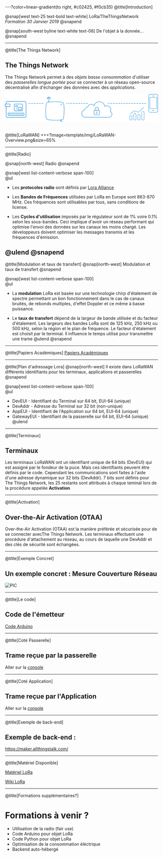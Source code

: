---?color=linear-gradient(to right, #c02425, #f0cb35)
@title[Introduction]

@snap[west text-25 text-bold text-white]
LoRa/TheThingsNetwork<br>*Formation 30 Janvier 2019*
@snapend

@snap[south-west byline text-white text-06]
De l'objet à la donnée...
@snapend

---
@title[The Things Network]

## The Things Network

The Things Network permet à des *objets basse consommation* d'utiliser des *passerelles longue portée* pour se connecter à un réseau
open-source décentralisé afin d'échanger des données avec des *applications*.


![PIC](template/img/architecturettn.png)
<br><br>

@title[LoRaWAN]
+++?image=template/img/LoRaWAN-Overview.png&size=65%

---
@title[Radio]

@snap[north-west]
Radio
@snapend

@snap[west list-content-verbose span-100] 
<br>
@ul[](false)

- Les **protocoles radio** sont définis par [Lora Alliance](https://lora-alliance.org/)  

- Les **Bandes de Fréquences** utilisées par LoRa en Europe sont 863-870 MHz. Ces fréquences sont utilisables par tous, sans conditions de license.

- Les **Cycles d'utilisation** imposés par le régulateur sont de 1% voire 0.1% selon les sous-bandes. Ceci implique d'avoir un réseau performant qui optimise l'envoi des données sur les canaux les moins chargé. Les développeurs doivent optimiser les messages transmis et les fréquences d'émission.

@ulend
@snapend
---

@title[Modulation et taux de transfert]
@snap[north-west]
Modulation et taux de transfert 
@snapend


@snap[west list-content-verbose span-100] 
<br>
@ul[](false)

- La **modulation** LoRa est basée sur une technologie chirp d'étalement de spectre permettant un bon fonctionnement dans le cas de canaux bruités, de rebonds multiples, d'effet Doppler et ce même à basse puissance.

- Le **taux de transfert** dépend de la largeur de bande utilisée et du facteur d'étalement. Les largeurs des bandes LoRa sont de 125 kHz, 250 kHz ou 500 kHz, selon la région et le plan de fréquence. Le facteur d'étalement est choisit par le terminal. Il influence le temps utilisé pour transmettre une trame
@ulend
@snapend

---
@title[Papiers Académiques]
[Papiers Académiques](https://www.thethingsnetwork.org/docs/lorawan/academic.html)

---
@title[Plan d'adressage Lora]
@snap[north-west] 
Il existe dans LoRaWAN différents identifiants pour les terminaux, applications et passerelles 
@snapend

@snap[west list-content-verbose span-100]
<br>
@ul[](false)
- DevEUI - Identifiant du Terminal sur 64 bit, EUI-64 (unique)
- DevAddr - Adresse du Terminal sur 32 bit (non-unique)
- AppEUI - Identifiant de l'Application sur 64 bit, EUI-64 (unique)
- GatewayEUI - Identifiant de la passerelle sur 64 bit, EUI-64 (unique)
@ulend

---
@title[Terminaux]

## Terminaux

Les terminaux LoRaWAN ont un identifiant unique de 64 bits (DevEUI) qui est assigné par le fondeur de la puce. 
Mais ces identifiants peuvent être définis par le code.
Cependant les communications sont faites à l'aide d'une adresse dynamique sur 32 bits (DevAddr). 7 bits sont définis pour The Things Network, les 25 restants sont attribués à chaque teminal lors de la procédure appelée **Activation** 

---
@title[Activation]

## Over-the-Air Activation (OTAA)

Over-the-Air Activation (OTAA) est la manière préférée et sécurisée pour de se connecter avecThe Things Network. 
Les terminaux effectuent une procédure d'attachement au réseau, au cours de laquelle une DevAddr et des clés de sécurité sont échangées.

---
@title[Exemple Concret]

## Un exemple concret : Mesure Couverture Réseau

![PIC](https://wiki.fablab-lannion.org/images/thumb/7/70/TTGodef.jpg/300px-TTGodef.jpg)

---
@title[Le code]

## Code de l'émetteur

[Code Arduino](https://github.com/FablabLannion/LoraWemosGPS/blob/master/firmware/LoraWemosGPS/LoraWemosGPS.ino)

---
@title[Coté Passerelle]

## Trame reçue par la passerelle

Aller sur la [console](https://console.thethingsnetwork.org/)

---
@title[Coté Application]

## Trame reçue par l'Application

Aller sur la [console](https://console.thethingsnetwork.org/)

---
@title[Exemple de back-end]

## Exemple de back-end :

https://maker.allthingstalk.com/

---
@title[Matériel Disponible]

[Matériel LoRa](https://wiki.fablab-lannion.org/index.php?title=EquipementsLora)

[Wiki LoRa](https://wiki.fablab-lannion.org/index.php?title=Cat%C3%A9gorie:LoRa)

---
@title[Formations supplémentaires?]

# Formations à venir ?

- Utilisation de la radio (fair use)
- Code Arduino pour objet LoRa
- Code Python pour objet LoRa
- Optimisation de la consommation éléctrique
- Backend auto-hébergé

